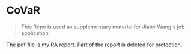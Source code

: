 # CoVaR
> This Repo is used as supplementary material for Jiahe Wang's job application

The pdf file is my RA report. Part of the report is deleted for protection.
